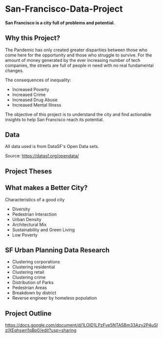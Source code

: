 # San-Francisco-Data-Project

#### San Francisco is a city full of problems and potential.

## Why this Project?

The Pandemic has only created greater disparities between those who come here for the opportunity and those who struggle to survive.
For the amount of money generated by the ever increasing number of tech companies, the streets are full of people in need with no real fundamental changes.

The consequences of inequality:
- Increased Poverty
- Increased Crime
- Increased Drug Abuse
- Increased Mental Illness

The objective of this project is to understand the city and find actionable insights to help San Francisco reach its potential.

## Data

All data used is from DataSF's Open Data sets.

Source: https://datasf.org/opendata/

## Project Theses



## What makes a Better City?

Characteristics of a good city
- Diversity
- Pedestrian Interaction
- Urban Density
- Architectural Mix
- Sustainability and Green Living
- Low Poverty


## SF Urban Planning Data Research
- Clustering corporations
- Clustering residential
- Clustering retail
- Clustering crime
- Distribution of Parks
- Pedestrian Areas
- Breakdown by district
- Reverse engineer by homeless population

## Project Outline

https://docs.google.com/document/d/1LOID1LPzFve5NTA5Bm33Azy2P4uSIzIXEqhswn1qBp0/edit?usp=sharing


